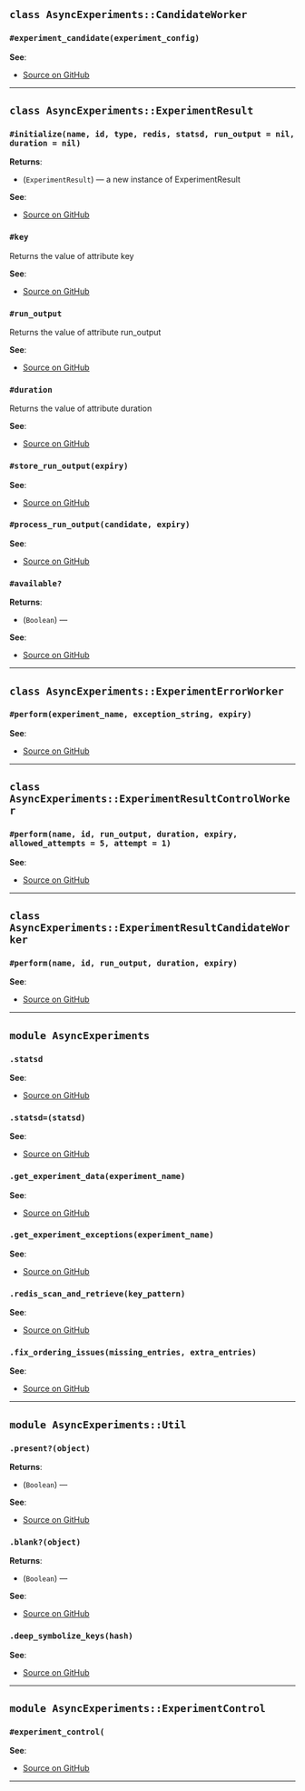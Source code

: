 
## `class AsyncExperiments::CandidateWorker`

### `#experiment_candidate(experiment_config)`


**See**:
- [Source on GitHub](https://github.com/alphagov/async_experiments/blob/master/lib/async_experiments/candidate_worker.rb#L10)

---

## `class AsyncExperiments::ExperimentResult`

### `#initialize(name, id, type, redis, statsd, run_output = nil, duration = nil)`

**Returns**:

- (`ExperimentResult`) — a new instance of ExperimentResult

**See**:
- [Source on GitHub](https://github.com/alphagov/async_experiments/blob/master/lib/async_experiments/experiment_result.rb#L8)

### `#key`

Returns the value of attribute key

**See**:
- [Source on GitHub](https://github.com/alphagov/async_experiments/blob/master/lib/async_experiments/experiment_result.rb#L27)

### `#run_output`

Returns the value of attribute run_output

**See**:
- [Source on GitHub](https://github.com/alphagov/async_experiments/blob/master/lib/async_experiments/experiment_result.rb#L27)

### `#duration`

Returns the value of attribute duration

**See**:
- [Source on GitHub](https://github.com/alphagov/async_experiments/blob/master/lib/async_experiments/experiment_result.rb#L27)

### `#store_run_output(expiry)`


**See**:
- [Source on GitHub](https://github.com/alphagov/async_experiments/blob/master/lib/async_experiments/experiment_result.rb#L29)

### `#process_run_output(candidate, expiry)`


**See**:
- [Source on GitHub](https://github.com/alphagov/async_experiments/blob/master/lib/async_experiments/experiment_result.rb#L38)

### `#available?`

**Returns**:

- (`Boolean`) — 

**See**:
- [Source on GitHub](https://github.com/alphagov/async_experiments/blob/master/lib/async_experiments/experiment_result.rb#L44)

---

## `class AsyncExperiments::ExperimentErrorWorker`

### `#perform(experiment_name, exception_string, expiry)`


**See**:
- [Source on GitHub](https://github.com/alphagov/async_experiments/blob/master/lib/async_experiments/experiment_error_worker.rb#L9)

---

## `class AsyncExperiments::ExperimentResultControlWorker`

### `#perform(name, id, run_output, duration, expiry, allowed_attempts = 5, attempt = 1)`


**See**:
- [Source on GitHub](https://github.com/alphagov/async_experiments/blob/master/lib/async_experiments/experiment_result_control_worker.rb#L11)

---

## `class AsyncExperiments::ExperimentResultCandidateWorker`

### `#perform(name, id, run_output, duration, expiry)`


**See**:
- [Source on GitHub](https://github.com/alphagov/async_experiments/blob/master/lib/async_experiments/experiment_result_candidate_worker.rb#L11)

---

## `module AsyncExperiments`

### `.statsd`


**See**:
- [Source on GitHub](https://github.com/alphagov/async_experiments/blob/master/lib/async_experiments.rb#L8)

### `.statsd=(statsd)`


**See**:
- [Source on GitHub](https://github.com/alphagov/async_experiments/blob/master/lib/async_experiments.rb#L12)

### `.get_experiment_data(experiment_name)`


**See**:
- [Source on GitHub](https://github.com/alphagov/async_experiments/blob/master/lib/async_experiments.rb#L16)

### `.get_experiment_exceptions(experiment_name)`


**See**:
- [Source on GitHub](https://github.com/alphagov/async_experiments/blob/master/lib/async_experiments.rb#L40)

### `.redis_scan_and_retrieve(key_pattern)`


**See**:
- [Source on GitHub](https://github.com/alphagov/async_experiments/blob/master/lib/async_experiments.rb#L44)

### `.fix_ordering_issues(missing_entries, extra_entries)`


**See**:
- [Source on GitHub](https://github.com/alphagov/async_experiments/blob/master/lib/async_experiments.rb#L54)

---

## `module AsyncExperiments::Util`

### `.present?(object)`

**Returns**:

- (`Boolean`) — 

**See**:
- [Source on GitHub](https://github.com/alphagov/async_experiments/blob/master/lib/async_experiments/util.rb#L3)

### `.blank?(object)`

**Returns**:

- (`Boolean`) — 

**See**:
- [Source on GitHub](https://github.com/alphagov/async_experiments/blob/master/lib/async_experiments/util.rb#L7)

### `.deep_symbolize_keys(hash)`


**See**:
- [Source on GitHub](https://github.com/alphagov/async_experiments/blob/master/lib/async_experiments/util.rb#L11)

---

## `module AsyncExperiments::ExperimentControl`

### `#experiment_control(`


**See**:
- [Source on GitHub](https://github.com/alphagov/async_experiments/blob/master/lib/async_experiments/experiment_control.rb#L5)

---

